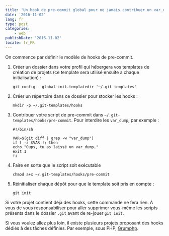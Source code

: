 ```yaml
---
title: 'Un hook de pre-commit global pour ne jamais contribuer un var_dump'
date: '2016-11-02'
lang: fr
type: post
categories:
    - web
publishDate: '2016-11-02'
locale: fr_FR
---
```


On commence par définir le modèle de <span lang="en">hooks</span> de <span lang="en">pre-commit</span>.

1. Créer un dossier dans votre profil qui hébergera vos <span lang="en">templates</span> de création de projets (ce <span lang="en">template</span> sera utilisé ensuite à chaque initialisation) :
    ```
    git config --global init.templatedir '~/.git-templates'
    ```
1. Créer un répertoire dans ce dossier pour stocker les <span lang="en">hooks</span> :
    ```
    mkdir -p ~/.git-templates/hooks
    ```
1. Contribuer votre script de <span lang="en">pre-commit</span> dans `~/.git-templates/hooks/pre-commit`. Pour interdire les `var_dump`, par exemple :
    ```
    #!/bin/sh

    VAR=$(git diff | grep -w "var_dump")
    if [ -z $VAR ]; then
    echo "Oups, tu as laissé un var_dump…"
    exit 1
    fi
    ```
1. Faire en sorte que le script soit exécutable
    ```
    chmod a+x ~/.git-templates/hooks/pre-commit
    ```
1. Réinitialiser chaque dépôt pour que le template soit pris en compte :
    ```
    git init
    ```

Si votre projet contient déjà des hooks, cette commande ne fera rien. À vous de vous responsabiliser pour aller supprimer vous-même les scripts présents dans le dossier `.git` avant de re-jouer `git init`.

Si vous voulez allez plus loin, il existe plusieurs projets proposant des <span lang="en">hooks</span> dédiés à des tâches définies. Par exemple, sous PHP, [Grumphp](https://github.com/phpro/grumphp).
